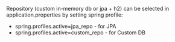Repository (custom in-memory db or jpa + h2) can be selected in application.properties by setting spring profile:

* spring.profiles.active=jpa_repo - for JPA
* spring.profiles.active=custom_repo - for Custom DB
